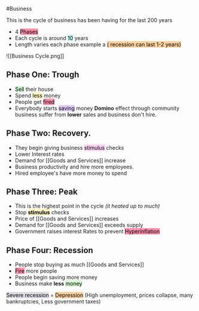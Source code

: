 #Business 

This is the cycle of business has been having for the last 200 years

- 4 <mark style="background: #FF5582A6;">Phases</mark>
- Each cycle is around <mark style="background: #ABF7F7A6;">10</mark> years
- Length varies each phase example a <mark style="background: #FFB86CA6;">( recession can last 1-2 years)</mark>

![[Business Cycle.png]]

## Phase One: Trough

- <mark style="background: #BBFABBA6;">Sell</mark> their house
- Spend <mark style="background: #FFF3A3A6;">less</mark> money
- People get <mark style="background: #FF5582A6;">fired</mark>
- Everybody starts <mark style="background: #D2B3FFA6;">saving</mark> money
**Domino** effect through community business suffer from **lower** sales and  business don't hire.
## Phase Two: Recovery.

- They begin giving business <mark style="background: #FFB8EBA6;">stimulus</mark> checks
- Lower Interest rates
- Demand for [[Goods and Services]]  increase 
- Business productivity and hire more employees.
- Hired employee's have more money to spend

## Phase Three: Peak

- This is the highest point in the cycle *(it heated up to much)*
- Stop **<mark style="background: #FFF3A3A6;">stimulus</mark>** checks
- Price of [[Goods and Services]] increases
- Demand for [[Goods and Services]] exceeds supply
- Government raises interest Rates to prevent <mark style="background: #FF5582A6;">Hyperinflation</mark>

## Phase Four: Recession

- People stop buying as much [[Goods and Services]]
- <mark style="background: #FF5582A6;">Fire</mark> more people
- People begin saving more money
- Business make **less** <mark style="background: #BBFABBA6;">money</mark>

<mark style="background: #CACFD9A6;">Severe recession</mark> = <mark style="background: #FFB86CA6;">Depression</mark> (High unemployment, prices collapse, many bankruptcies, Less government taxes)






